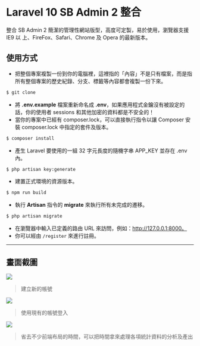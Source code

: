 # Laravel 10 SB Admin 2 整合

整合 SB Admin 2 簡潔的管理性網站版型，高度可定製，易於使用，瀏覽器支援 IE9 以 上、FireFox、Safari、Chrome 及 Opera 的最新版本。

## 使用方式
- 把整個專案複製一份到你的電腦裡，這裡指的「內容」不是只有檔案，而是指所有整個專案的歷史紀錄、分支、標籤等內容都會複製一份下來。
```sh
$ git clone
```
- 將 __.env.example__ 檔案重新命名成 __.env__，如果應用程式金鑰沒有被設定的話，你的使用者 sessions 和其他加密的資料都是不安全的！
- 當你的專案中已經有 composer.lock，可以直接執行指令以讓 Composer 安裝 composer.lock 中指定的套件及版本。
```sh
$ composer install
```
- 產生 Laravel 要使用的一組 32 字元長度的隨機字串 APP_KEY 並存在 .env 內。
```sh
$ php artisan key:generate
```
- 建置正式環境的資源版本。
```sh
$ npm run build
```
- 執行 __Artisan__ 指令的 __migrate__ 來執行所有未完成的遷移。
```sh
$ php artisan migrate
```
- 在瀏覽器中輸入已定義的路由 URL 來訪問，例如：http://127.0.0.1:8000。
- 你可以經由 `/register` 來進行註冊。

----

## 畫面截圖
![](https://i.imgur.com/vpLeRkI.png)
> 建立新的帳號

![](https://i.imgur.com/7HUDuaw.png)
> 使用現有的帳號登入

![](https://i.imgur.com/FLjZZ26.png)
> 省去不少前端布局的時間，可以把時間拿來處理各項統計資料的分析及產出
